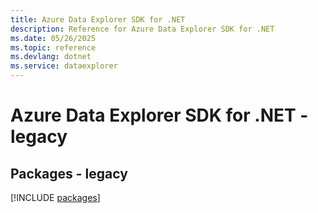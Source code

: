 ```yaml
---
title: Azure Data Explorer SDK for .NET
description: Reference for Azure Data Explorer SDK for .NET
ms.date: 05/26/2025
ms.topic: reference
ms.devlang: dotnet
ms.service: dataexplorer
---
```

# Azure Data Explorer SDK for .NET - legacy
## Packages - legacy
[!INCLUDE [packages](data-explorer-index.md)]